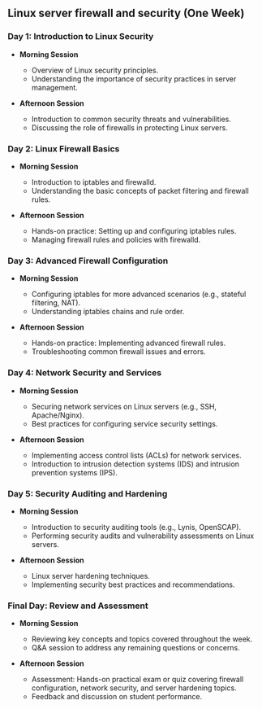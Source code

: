 ## Linux server firewall and security (One Week)

### Day 1: Introduction to Linux Security
- **Morning Session**
    - Overview of Linux security principles.
    - Understanding the importance of security practices in server management.

- **Afternoon Session**
    - Introduction to common security threats and vulnerabilities.
    - Discussing the role of firewalls in protecting Linux servers.

### Day 2: Linux Firewall Basics
- **Morning Session**
    - Introduction to iptables and firewalld.
    - Understanding the basic concepts of packet filtering and firewall rules.

- **Afternoon Session**
    - Hands-on practice: Setting up and configuring iptables rules.
    - Managing firewall rules and policies with firewalld.

### Day 3: Advanced Firewall Configuration
- **Morning Session**
    - Configuring iptables for more advanced scenarios (e.g., stateful filtering, NAT).
    - Understanding iptables chains and rule order.

- **Afternoon Session**
    - Hands-on practice: Implementing advanced firewall rules.
    - Troubleshooting common firewall issues and errors.

### Day 4: Network Security and Services
- **Morning Session**
    - Securing network services on Linux servers (e.g., SSH, Apache/Nginx).
    - Best practices for configuring service security settings.

- **Afternoon Session**
    - Implementing access control lists (ACLs) for network services.
    - Introduction to intrusion detection systems (IDS) and intrusion prevention systems (IPS).

### Day 5: Security Auditing and Hardening
- **Morning Session**
    - Introduction to security auditing tools (e.g., Lynis, OpenSCAP).
    - Performing security audits and vulnerability assessments on Linux servers.

- **Afternoon Session**
    - Linux server hardening techniques.
    - Implementing security best practices and recommendations.

### Final Day: Review and Assessment
- **Morning Session**
    - Reviewing key concepts and topics covered throughout the week.
    - Q&A session to address any remaining questions or concerns.

- **Afternoon Session**
    - Assessment: Hands-on practical exam or quiz covering firewall configuration, network security, and server hardening topics.
    - Feedback and discussion on student performance.

